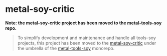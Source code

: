 # metal-soy-critic

**Note: the metal-soy-critic project has been moved to the [metal-tools-soy](https://github.com/metal/metal-tools-soy) repo.**

> To simplify development and maintenance and handle all tools-soy projects, this project has been moved to the [metal-soy-critic](https://github.com/metal/metal-tools-soy/tree/master/packages/metal-soy-critic) under the umbrella of the [metal-tools-soy](https://github.com/metal/metal-tools-soy) monorepo.